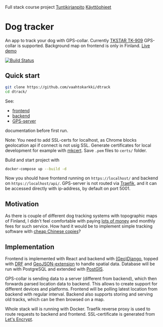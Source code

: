 Full stack course project
[Tuntikirjanpito](./docs/workinghours.md) [Käyttöohjeet](./docs/userguide.md)

# Dog tracker

An app to track your dog with GPS-collar. Currently [TKSTAR TK-909](https://www.aliexpress.com/popular/tkstar-tk909.html) GPS-collar is supported. Background map on frontend is only in Finland. [Live demo](https://helka.dog)

[![Build Status](https://travis-ci.com/vaahtokarkki/dtrack.svg?branch=master)](https://travis-ci.com/vaahtokarkki/dtrack)

## Quick start
```bash
git clone https://github.com/vaahtokarkki/dtrack
cd dtrack/
```
See:
* [frontend](./frontend)
* [backend](./backend)
* [GPS-server](./tracker-server)

documentation before first run.

Note: You need to add SSL-certs for localhost, as Chrome blocks geolocation api if connect is not usig SSL. Generate certificates for local development for example with [mkcert](https://github.com/FiloSottile/mkcert). Save `.pem` files to `certs/` folder.

Build and start project with
```bash
docker-compose up --build -d
```

Now you should have frontend running on `https://localhost/` and backend on `https://localhost/api/`. GPS-server is not routed via [Traefik](https://docs.traefik.io), and it can be accessed directly with ip-address, by default on port 5001.

## Motivation

As there is couple of different dog tracking systems with topographic maps of Finland, I didn't feel comfortable with paying [lots of money](https://shop.tracker.fi/tr_fi/tracker-artemis.html) and monthly fees for such service. How hard it would be to implement simple tracking software with [cheap Chinese copies](https://www.aliexpress.com/popular/tkstar-tk909.html)?

## Implementation

Frontend is implemented with React and backend with [(Geo)Django](https://docs.djangoproject.com/en/3.0/ref/contrib/gis/), topped with [DRF](https://www.django-rest-framework.org/) and [GeoJSON-extension](https://github.com/openwisp/django-rest-framework-gis) to handle spatial data. Database will be run with PostgreSQL and extended with [PostGIS](https://postgis.net/).

GPS-collar is sending data to a server (different from backend), which then forwards parsed location data to backend. This allows to create support for different devices and platforms. Frontend will be polling latest location from backend with regular interval. Backend also supports storing and serving old tracks, which can be then browsed on a map.

Whole stack will is running with Docker. Traefik reverse proxy is used to route requests to backend and frontend. SSL-certificate is generated from [Let's Encrypt](https://docs.traefik.io/https/acme/).
